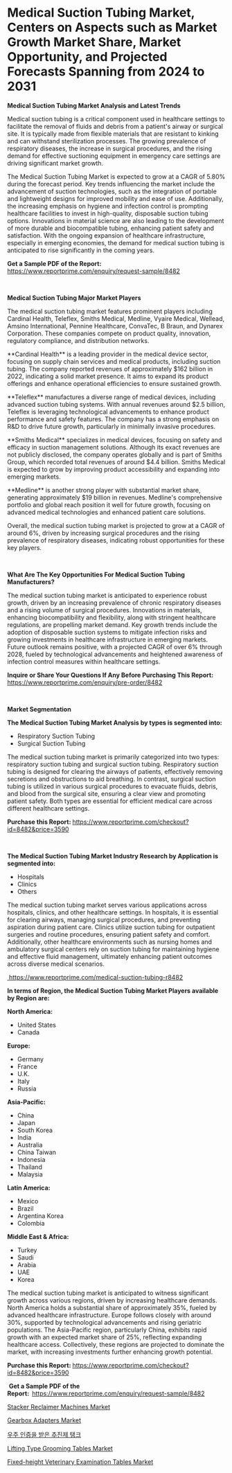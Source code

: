<p><h1>Medical Suction Tubing Market, Centers on Aspects such as Market Growth Market Share, Market Opportunity, and Projected Forecasts Spanning from 2024 to 2031</h1></p><p><strong>Medical Suction Tubing Market Analysis and Latest Trends</strong></p>
<p><p>Medical suction tubing is a critical component used in healthcare settings to facilitate the removal of fluids and debris from a patient's airway or surgical site. It is typically made from flexible materials that are resistant to kinking and can withstand sterilization processes. The growing prevalence of respiratory diseases, the increase in surgical procedures, and the rising demand for effective suctioning equipment in emergency care settings are driving significant market growth.</p><p>The Medical Suction Tubing Market is expected to grow at a CAGR of 5.80% during the forecast period. Key trends influencing the market include the advancement of suction technologies, such as the integration of portable and lightweight designs for improved mobility and ease of use. Additionally, the increasing emphasis on hygiene and infection control is prompting healthcare facilities to invest in high-quality, disposable suction tubing options. Innovations in material science are also leading to the development of more durable and biocompatible tubing, enhancing patient safety and satisfaction. With the ongoing expansion of healthcare infrastructure, especially in emerging economies, the demand for medical suction tubing is anticipated to rise significantly in the coming years.</p></p>
<p><strong>Get a Sample PDF of the Report:&nbsp;</strong> <a href="https://www.reportprime.com/enquiry/request-sample/8482">https://www.reportprime.com/enquiry/request-sample/8482</a></p>
<p>&nbsp;</p>
<p><strong>Medical Suction Tubing Major Market Players</strong></p>
<p><p>The medical suction tubing market features prominent players including Cardinal Health, Teleflex, Smiths Medical, Medline, Vyaire Medical, Wellead, Amsino International, Pennine Healthcare, ConvaTec, B Braun, and Dynarex Corporation. These companies compete on product quality, innovation, regulatory compliance, and distribution networks.</p><p>**Cardinal Health** is a leading provider in the medical device sector, focusing on supply chain services and medical products, including suction tubing. The company reported revenues of approximately $162 billion in 2022, indicating a solid market presence. It aims to expand its product offerings and enhance operational efficiencies to ensure sustained growth.</p><p>**Teleflex** manufactures a diverse range of medical devices, including advanced suction tubing systems. With annual revenues around $2.5 billion, Teleflex is leveraging technological advancements to enhance product performance and safety features. The company has a strong emphasis on R&D to drive future growth, particularly in minimally invasive procedures.</p><p>**Smiths Medical** specializes in medical devices, focusing on safety and efficacy in suction management solutions. Although its exact revenues are not publicly disclosed, the company operates globally and is part of Smiths Group, which recorded total revenues of around $4.4 billion. Smiths Medical is expected to grow by improving product accessibility and expanding into emerging markets.</p><p>**Medline** is another strong player with substantial market share, generating approximately $19 billion in revenues. Medline's comprehensive portfolio and global reach position it well for future growth, focusing on advanced medical technologies and enhanced patient care solutions.</p><p>Overall, the medical suction tubing market is projected to grow at a CAGR of around 6%, driven by increasing surgical procedures and the rising prevalence of respiratory diseases, indicating robust opportunities for these key players.</p></p>
<p>&nbsp;</p>
<p><strong>What Are The Key Opportunities For Medical Suction Tubing Manufacturers?</strong></p>
<p><p>The medical suction tubing market is anticipated to experience robust growth, driven by an increasing prevalence of chronic respiratory diseases and a rising volume of surgical procedures. Innovations in materials, enhancing biocompatibility and flexibility, along with stringent healthcare regulations, are propelling market demand. Key growth trends include the adoption of disposable suction systems to mitigate infection risks and growing investments in healthcare infrastructure in emerging markets. Future outlook remains positive, with a projected CAGR of over 6% through 2028, fueled by technological advancements and heightened awareness of infection control measures within healthcare settings.</p></p>
<p><strong>Inquire or Share Your Questions If Any Before Purchasing This Report:</strong> <a href="https://www.reportprime.com/enquiry/pre-order/8482">https://www.reportprime.com/enquiry/pre-order/8482</a></p>
<p>&nbsp;</p>
<p><strong>Market Segmentation</strong></p>
<p><strong>The Medical Suction Tubing Market Analysis by types is segmented into:</strong></p>
<p><ul><li>Respiratory Suction Tubing</li><li>Surgical Suction Tubing</li></ul></p>
<p><p>The medical suction tubing market is primarily categorized into two types: respiratory suction tubing and surgical suction tubing. Respiratory suction tubing is designed for clearing the airways of patients, effectively removing secretions and obstructions to aid breathing. In contrast, surgical suction tubing is utilized in various surgical procedures to evacuate fluids, debris, and blood from the surgical site, ensuring a clear view and promoting patient safety. Both types are essential for efficient medical care across different healthcare settings.</p></p>
<p><strong>Purchase this Report:&nbsp;</strong><a href="https://www.reportprime.com/checkout?id=8482&price=3590">https://www.reportprime.com/checkout?id=8482&price=3590</a></p>
<p>&nbsp;</p>
<p><strong>The Medical Suction Tubing Market Industry Research by Application is segmented into:</strong></p>
<p><ul><li>Hospitals</li><li>Clinics</li><li>Others</li></ul></p>
<p><p>The medical suction tubing market serves various applications across hospitals, clinics, and other healthcare settings. In hospitals, it is essential for clearing airways, managing surgical procedures, and preventing aspiration during patient care. Clinics utilize suction tubing for outpatient surgeries and routine procedures, ensuring patient safety and comfort. Additionally, other healthcare environments such as nursing homes and ambulatory surgical centers rely on suction tubing for maintaining hygiene and effective fluid management, ultimately enhancing patient outcomes across diverse medical scenarios.</p></p>
<p><a href="https://www.reportprime.com/medical-suction-tubing-r8482">&nbsp;https://www.reportprime.com/medical-suction-tubing-r8482</a></p>
<p><strong>In terms of Region, the Medical Suction Tubing Market Players available by Region are:</strong></p>
<p>
    <p> <strong> North America: </strong>
        <ul>
            <li>United States</li>
            <li>Canada</li>
        </ul>
        </p> 
    <p> <strong> Europe: </strong>
        <ul>
            <li>Germany</li>
            <li>France</li>
            <li>U.K.</li>
            <li>Italy</li>
            <li>Russia</li>
        </ul>
        </p> 
    <p> <strong> Asia-Pacific: </strong>
        <ul>
            <li>China</li>
            <li>Japan</li>
            <li>South Korea</li>
            <li>India</li>
            <li>Australia</li>
            <li>China Taiwan</li>
            <li>Indonesia</li>
            <li>Thailand</li>
            <li>Malaysia</li>
        </ul>
        </p> 
    <p> <strong> Latin America: </strong>
        <ul>
            <li>Mexico</li>
            <li>Brazil</li>
            <li>Argentina Korea</li>
            <li>Colombia</li>
        </ul>
        </p> 
    <p> <strong> Middle East & Africa: </strong>
        <ul>
            <li>Turkey</li>
            <li>Saudi</li>
            <li>Arabia</li>
            <li>UAE</li>
            <li>Korea</li>
        </ul>
    </p>
    </p>
<p><p>The medical suction tubing market is anticipated to witness significant growth across various regions, driven by increasing healthcare demands. North America holds a substantial share of approximately 35%, fueled by advanced healthcare infrastructure. Europe follows closely with around 30%, supported by technological advancements and rising geriatric populations. The Asia-Pacific region, particularly China, exhibits rapid growth with an expected market share of 25%, reflecting expanding healthcare access. Collectively, these regions are projected to dominate the market, with increasing investments further enhancing growth potential.</p></p>
<p><strong>Purchase this Report: </strong><a href="https://www.reportprime.com/checkout?id=8482&price=3590">https://www.reportprime.com/checkout?id=8482&price=3590</a></p>
<p>&nbsp;<strong>Get a Sample PDF of the Report:&nbsp;&nbsp;</strong><a href="https://www.reportprime.com/enquiry/request-sample/8482">https://www.reportprime.com/enquiry/request-sample/8482</a></p>
<p><strong></strong></p>
<p><p><a href="https://issuu.com/reportprime-2/docs/stacker-reclaimer-machines-market-s_5598dd70f1d9b9">Stacker Reclaimer Machines Market</a></p><p><a href="https://www.linkedin.com/pulse/how-regional-markets-adapting-gearbox-adapters-market-innovations-yg5ze?trackingId=YwZx4sOZQYqZlmwEmvY1EQ%3D%3D">Gearbox Adapters Market</a></p><p><a href="https://medium.com/@brendanmata77/space-qualified-propellant-tank-market-%EC%9D%98-%EA%B8%80%EB%A1%9C%EB%B2%8C-%EC%8B%9C%EC%9E%A5-%EA%B0%9C%EC%9A%94%EB%8A%94-%EC%A0%84-%EC%84%B8%EA%B3%84-%EB%B0%8F-%EC%A3%BC%EC%9A%94-%EC%8B%9C%EC%9E%A5%EC%9D%98-%EC%82%B0%EC%97%85%EC%97%90-%EC%98%81%ED%96%A5%EC%9D%84-%EB%AF%B8%EC%B9%98%EB%8A%94-%EC%A3%BC%EC%9A%94-%ED%8A%B8%EB%A0%8C%EB%93%9C%EC%97%90-%EB%8C%80%ED%95%9C-%EB%8F%85%ED%8A%B9%ED%95%9C-%EA%B4%80%EC%A0%90%EC%9D%84-5f0eea113953">우주 인증을 받은 추진제 탱크</a></p><p><a href="https://medium.com/@bessiperez20/this-lifting-type-grooming-tables-market-research-report-evaluates-the-key-market-trends-2827f203e227">Lifting Type Grooming Tables Market</a></p><p><a href="https://medium.com/@bessiperez20/the-fixed-height-veterinary-examination-tables-market-has-witnessed-significant-growth-in-recent-8a84141185b0">Fixed-height Veterinary Examination Tables Market</a></p></p>